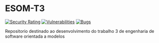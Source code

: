 # ESOM-T3
[![Security Rating](https://sonarcloud.io/api/project_badges/measure?project=Jean-Lucca_PUCRS-ESOM-T3&metric=security_rating)](https://sonarcloud.io/summary/new_code?id=Jean-Lucca_PUCRS-ESOM-T3)
[![Vulnerabilities](https://sonarcloud.io/api/project_badges/measure?project=Jean-Lucca_PUCRS-ESOM-T3&metric=vulnerabilities)](https://sonarcloud.io/summary/new_code?id=Jean-Lucca_PUCRS-ESOM-T3)
[![Bugs](https://sonarcloud.io/api/project_badges/measure?project=Jean-Lucca_PUCRS-ESOM-T3&metric=bugs)](https://sonarcloud.io/summary/new_code?id=Jean-Lucca_PUCRS-ESOM-T3)

Repositorio destinado ao desenvolvimento do trabalho 3 de engenharia de software orientada a modelos
